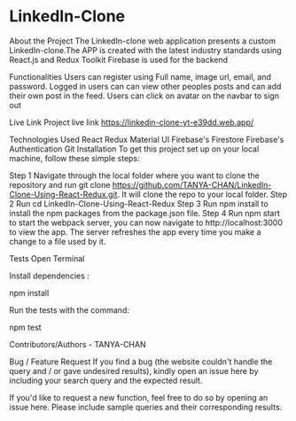 # LinkedIn-Clone
About the Project
The LinkedIn-clone web application presents a custom LinkedIn-clone.The APP is created with the latest industry standards using React.js and Redux Toolkit Firebase is used for the backend

Functionalities
Users can register using Full name, image url, email, and password.
Logged in users can can view other peoples posts and can add their own post in the feed.
Users can click on avatar on the navbar to sign out


Live Link
Project live link
https://linkedin-clone-yt-e39dd.web.app/

Technologies Used
React
Redux
Material UI
Firebase's Firestore
Firebase's Authentication
Git
Installation
To get this project set up on your local machine, follow these simple steps:

Step 1
Navigate through the local folder where you want to clone the repository and run
git clone https://github.com/TANYA-CHAN/LinkedIn-Clone-Using-React-Redux.git. It will clone the repo to your local folder.
Step 2
Run cd LinkedIn-Clone-Using-React-Redux
Step 3
Run npm install to install the npm packages from the package.json file.
Step 4
Run npm start to start the webpack server, you can now navigate to http://localhost:3000 to view the app. The server refreshes the app every time you make a change to a file used by it.

Tests
Open Terminal

Install dependencies :

npm install

Run the tests with the command:

npm test

Contributors/Authors - TANYA-CHAN


Bug / Feature Request
If you find a bug (the website couldn't handle the query and / or gave undesired results), kindly open an issue here by including your search query and the expected result.

If you'd like to request a new function, feel free to do so by opening an issue here. Please include sample queries and their corresponding results.
